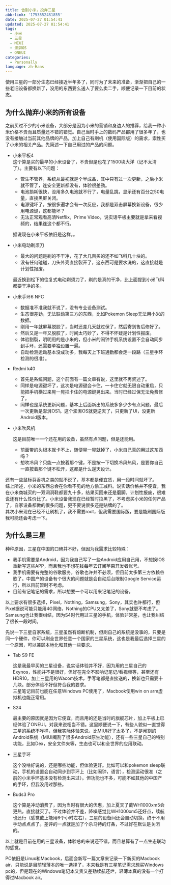 ```yaml
---
title: 告别小米，投奔三星
abbrlink: '1753552481855'
date: 2025-07-27 01:54:41
updated: 2025-07-27 01:54:41
tags:
  - 小米
  - 三星
  - MIUI
  - 澎湃OS
  - ONEUI
categories:
  - Personally
language: zh-Hans
---
```


使用三星的一部分生态已经接近半年多了，同时为了未来的准备，渐渐把自己的一些老旧设备都换新了，没用的东西要么送人了要么卖二手，顺便记录一下目前的状态。

## 为什么抛弃小米的所有设备

之前买过不少的小米设备，大部分是因为小米的营销和身边人的推荐，给我一种小米价格不贵而且质量还不错的错觉。自己当时手上的数码产品都用了很多年了，也没有接触过当前其他品牌的产品，加上自己有刷机（使用国际版）的需求，索性买了小米的相关产品。先简述一下自己用过的产品的问题。

- 小米平板4  
  这个算是买的最早的小米设备了，不贵但是也花了1500块大洋（记不太清了）。主要有以下问题：
    
    - 管生不管养，系统从最初就是个半成品，其中只有过一次更新，之后小米就不管了，连安全更新都没有，体验很差劲。
    - 电池损耗很快，没用多久电池就不行了，电量乱跳，显示还有百分之50电量，直接黑屏关闭。
    - 电源键坏了，按很多遍才会有一次反应，我都是双击屏幕换新设备，很少用电源键，这都能坏？
    - 无法正常观看高清Netflix，Prime Video，说实话平板主要就是拿来看视频的，结果连这个都不行。  

  据说现在小米平板依旧是这样。。
<!--more-->
- 小米电动剃须刀

  - 最大的问题是剃的不干净，花了大几百买的还不如飞科几十块的。
  - 没有任何磕碰，刀头外壳直接裂开了，这东西可是要水洗的，这直接就是计划性报废。

  最近换到松下的往复式电动剃须刀了，剃的是真的干净，比上面提到小米飞科都要干净的多。

- 小米手环6 NFC

  - 数据准不准我就不说了，没有专业设备测试。
  - 生态很差劲，无法联动第三方的东西，比如Pokemon Sleep无法用小米的数据。
  - 刚用一年就屏幕脱胶了，当时还差几天就过保了，然后寄到售后修好了。
  - 然后又是一年又脱胶了，时间太巧妙了，不得不怀疑是计划性报废。
  - 体验割裂，明明用的是小米的，但小米的闹钟手机系统设置不会自动同步到手环，还需要单独设置一遍。
  - 自动检测运动基本没成功多，我每天上下班通勤都会走一段路（三星手环检测的很准）。

- Redmi k40

  - 首先是系统问题，这个前面有一篇文章有说，这里就不再赘述了。
  - 同样是电源键坏了，这次是电源键会卡住，一卡住它就无限自动重启，只能把手机横过来晃一晃把卡住的电源键晃出来。当时已经过保无法免费修了。
  - 同样也是系统更新问题，基本上后面新出的系统多多少少有点问题，最后一次更新是澎湃OS1。这个澎湃OS就更逆天了，只更新了UI，没更新Android版本。

- 小米吹风机

  这是目前唯一一个还在用的设备，虽然有点问题，但是还能用。

  - 前面带的头根本就卡不上，随便晃一晃就掉了，小米自己真的用过这东西吗？
  - 想吹冷风？只能一点按着那个键，不是按一下切换冷风热风，是要你自己一直按着那个键不松开，这都是什么逆天设计。


还有一些鼠标芬香机之类的就不说了，基本都是便宜货，用一段时间就坏了。  
综上所述，小米的东西总会在你看不见的地方偷工减料。说实话价格并不便宜，我在小米商城买的一双洞洞鞋都要九十多，结果买回来还是磨脚。计划性报废，很难说还有什么性价比了。小米设备我现在已经暂时拉黑了，不考虑买小米的任何产品了，自家设备都做的很多问题，更不要说很多还是贴牌的了。  
其次小米现在已经不让刷机了，我不需要root，但我需要国际版，要是能刷国际版我可能还会考虑一下。  


## 为什么是三星

种种原因，三星在中国的口碑并不好，但因为我需求比较特殊：

- 我手机需要是Android，因为我自己写了一些Android应用自己用，不想换IOS重新写这些APP，而且我也不想花钱每年去订阅苹果开发者账号。
- 我手机需要有完整的谷歌服务，谷歌也许并不必须，但目前太多第三方依赖谷歌了。中国产的设备有个很大的问题就是会自动后台限制Google Service运行，所以目前暂时不考虑。
- 目前有记笔记的需求，所以想要一个可以用来记笔记的设备。

以上要求有很多选择，Pixel，Nothing，Samsung，Sony，其实也许都行，但Pixel据说可能只能用4G网络，Nothing的CPU又太差了，Sony就更不考虑了。Samsung也让我很纠结，因为S4时代用过三星的手机，体验非常差，也让我纠结了很长一段时间。  

先说一下三星自家系统，三星虽然有熔断机制，但刷自己的系统是没事的，只要是同一个硬件，你可以刷全世界任意一个国家的三星系统，这也是我最后选择三星的一个原因，可以兼顾本地化和其他一些要求。

- Tab S9 FE

  这是我最早买的三星设备，说实话体验并不好，因为用的三星自己的Exynos，性能并不是很好，但好在完全不影响记笔记/看视频等，甚至还有HDR10，加上三星用的Wacom技术，手写笔都是直接送的，换新也只需要十几块。部分体验不好但符合我的要求。  
  三星笔记目前也能在任意Windows PC使用了，Macbook使用win on arm虚拟机也能正常用。

- S24

  最主要的原因就是因为它便宜，而且用的还是当时的旗舰芯片，加上平板上已经体验了ONEUI，对我来说相当不错。这里顺便说一下，有些人貌似一直觉得三星的系统不咋样，但我实际体验来说，比MIUI好了太多了，不是阉割的Android系统（MIUI阉割了很多Android原生功能），还有一些三星自己的特别功能，比如Dex，安全文件夹等，生态也可以和全世界的应用联动。

- 三星手环

  这个没啥好说的，还是哪些功能，但体验更好。比如可以和pokemon sleep联动，手机的设置会自动同步到手环上（比如闹钟，语言），检测运动很准（之前的小米手环基本没有检测出来过）。但功能也不多，可能不如其他的中国产的手环，但我没用过那些。

- Buds3 Pro

  这个算是冲动消费了，因为当时有很大的优惠，加上夏天了戴WH1000xm5会更热，直接就买了。不过体验并不差，降噪感觉比WH1000xm5还好点，续航也还行（感觉戴上能用6个小时左右），三星的设备间还会自动切换，终于不用手动点点点了。差评的一点就是加了个杀马特的灯条，不过好在默认是关闭的。

以上就是目前在用的三星设备，体验总的来说还不错，而且总算有了一点生态联动的感觉。

PC依旧是Linux和Macbook，后面会新写一篇文章来记录一下新买的Macbook air，只能说是目前轻薄本的唯一选择了，本来我是有三星笔记需求想买Windows pc的，但是现在的Windows笔记本又贵又差劲续航还烂，轻薄本真的没有一个打得过Macbook air。
